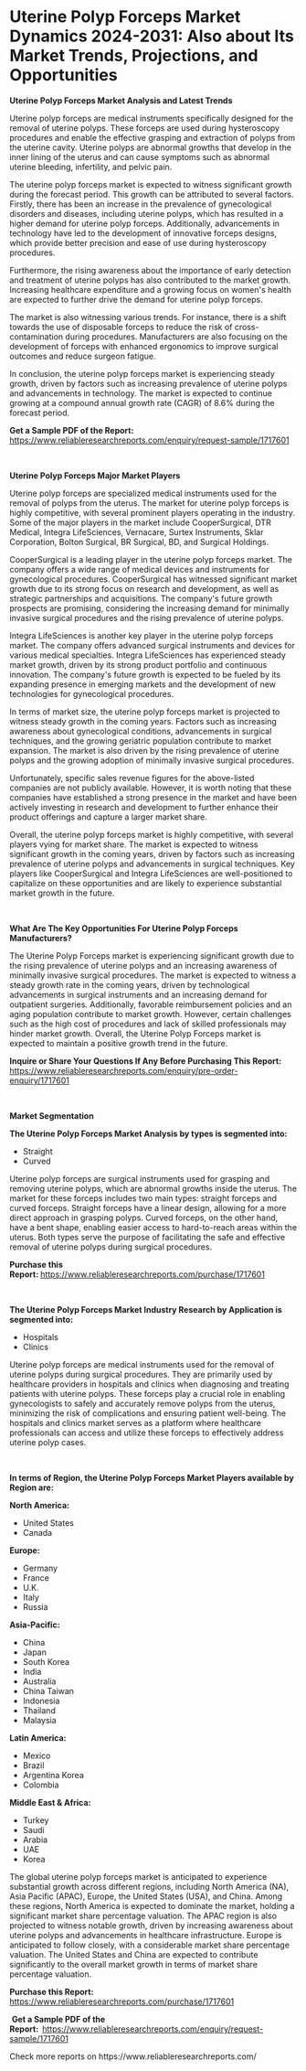 <p><h1>Uterine Polyp Forceps Market Dynamics 2024-2031: Also about Its Market Trends, Projections, and Opportunities</h1></p><p><strong>Uterine Polyp Forceps Market Analysis and Latest Trends</strong></p>
<p><p>Uterine polyp forceps are medical instruments specifically designed for the removal of uterine polyps. These forceps are used during hysteroscopy procedures and enable the effective grasping and extraction of polyps from the uterine cavity. Uterine polyps are abnormal growths that develop in the inner lining of the uterus and can cause symptoms such as abnormal uterine bleeding, infertility, and pelvic pain.</p><p>The uterine polyp forceps market is expected to witness significant growth during the forecast period. This growth can be attributed to several factors. Firstly, there has been an increase in the prevalence of gynecological disorders and diseases, including uterine polyps, which has resulted in a higher demand for uterine polyp forceps. Additionally, advancements in technology have led to the development of innovative forceps designs, which provide better precision and ease of use during hysteroscopy procedures.</p><p>Furthermore, the rising awareness about the importance of early detection and treatment of uterine polyps has also contributed to the market growth. Increasing healthcare expenditure and a growing focus on women's health are expected to further drive the demand for uterine polyp forceps.</p><p>The market is also witnessing various trends. For instance, there is a shift towards the use of disposable forceps to reduce the risk of cross-contamination during procedures. Manufacturers are also focusing on the development of forceps with enhanced ergonomics to improve surgical outcomes and reduce surgeon fatigue.</p><p>In conclusion, the uterine polyp forceps market is experiencing steady growth, driven by factors such as increasing prevalence of uterine polyps and advancements in technology. The market is expected to continue growing at a compound annual growth rate (CAGR) of 8.6% during the forecast period.</p></p>
<p><strong>Get a Sample PDF of the Report:&nbsp;</strong> <a href="https://www.reliableresearchreports.com/enquiry/request-sample/1717601">https://www.reliableresearchreports.com/enquiry/request-sample/1717601</a></p>
<p>&nbsp;</p>
<p><strong>Uterine Polyp Forceps Major Market Players</strong></p>
<p><p>Uterine polyp forceps are specialized medical instruments used for the removal of polyps from the uterus. The market for uterine polyp forceps is highly competitive, with several prominent players operating in the industry. Some of the major players in the market include CooperSurgical, DTR Medical, Integra LifeSciences, Vernacare, Surtex Instruments, Sklar Corporation, Bolton Surgical, BR Surgical, BD, and Surgical Holdings.</p><p>CooperSurgical is a leading player in the uterine polyp forceps market. The company offers a wide range of medical devices and instruments for gynecological procedures. CooperSurgical has witnessed significant market growth due to its strong focus on research and development, as well as strategic partnerships and acquisitions. The company's future growth prospects are promising, considering the increasing demand for minimally invasive surgical procedures and the rising prevalence of uterine polyps. </p><p>Integra LifeSciences is another key player in the uterine polyp forceps market. The company offers advanced surgical instruments and devices for various medical specialties. Integra LifeSciences has experienced steady market growth, driven by its strong product portfolio and continuous innovation. The company's future growth is expected to be fueled by its expanding presence in emerging markets and the development of new technologies for gynecological procedures.</p><p>In terms of market size, the uterine polyp forceps market is projected to witness steady growth in the coming years. Factors such as increasing awareness about gynecological conditions, advancements in surgical techniques, and the growing geriatric population contribute to market expansion. The market is also driven by the rising prevalence of uterine polyps and the growing adoption of minimally invasive surgical procedures.</p><p>Unfortunately, specific sales revenue figures for the above-listed companies are not publicly available. However, it is worth noting that these companies have established a strong presence in the market and have been actively investing in research and development to further enhance their product offerings and capture a larger market share.</p><p>Overall, the uterine polyp forceps market is highly competitive, with several players vying for market share. The market is expected to witness significant growth in the coming years, driven by factors such as increasing prevalence of uterine polyps and advancements in surgical techniques. Key players like CooperSurgical and Integra LifeSciences are well-positioned to capitalize on these opportunities and are likely to experience substantial market growth in the future.</p></p>
<p>&nbsp;</p>
<p><strong>What Are The Key Opportunities For Uterine Polyp Forceps Manufacturers?</strong></p>
<p><p>The Uterine Polyp Forceps market is experiencing significant growth due to the rising prevalence of uterine polyps and an increasing awareness of minimally invasive surgical procedures. The market is expected to witness a steady growth rate in the coming years, driven by technological advancements in surgical instruments and an increasing demand for outpatient surgeries. Additionally, favorable reimbursement policies and an aging population contribute to market growth. However, certain challenges such as the high cost of procedures and lack of skilled professionals may hinder market growth. Overall, the Uterine Polyp Forceps market is expected to maintain a positive growth trend in the future.</p></p>
<p><strong>Inquire or Share Your Questions If Any Before Purchasing This Report:</strong> <a href="https://www.reliableresearchreports.com/enquiry/pre-order-enquiry/1717601">https://www.reliableresearchreports.com/enquiry/pre-order-enquiry/1717601</a></p>
<p>&nbsp;</p>
<p><strong>Market Segmentation</strong></p>
<p><strong>The Uterine Polyp Forceps Market Analysis by types is segmented into:</strong></p>
<p><ul><li>Straight</li><li>Curved</li></ul></p>
<p><p>Uterine polyp forceps are surgical instruments used for grasping and removing uterine polyps, which are abnormal growths inside the uterus. The market for these forceps includes two main types: straight forceps and curved forceps. Straight forceps have a linear design, allowing for a more direct approach in grasping polyps. Curved forceps, on the other hand, have a bent shape, enabling easier access to hard-to-reach areas within the uterus. Both types serve the purpose of facilitating the safe and effective removal of uterine polyps during surgical procedures.</p></p>
<p><strong>Purchase this Report:&nbsp;</strong><a href="https://www.reliableresearchreports.com/purchase/1717601">https://www.reliableresearchreports.com/purchase/1717601</a></p>
<p>&nbsp;</p>
<p><strong>The Uterine Polyp Forceps Market Industry Research by Application is segmented into:</strong></p>
<p><ul><li>Hospitals</li><li>Clinics</li></ul></p>
<p><p>Uterine polyp forceps are medical instruments used for the removal of uterine polyps during surgical procedures. They are primarily used by healthcare providers in hospitals and clinics when diagnosing and treating patients with uterine polyps. These forceps play a crucial role in enabling gynecologists to safely and accurately remove polyps from the uterus, minimizing the risk of complications and ensuring patient well-being. The hospitals and clinics market serves as a platform where healthcare professionals can access and utilize these forceps to effectively address uterine polyp cases.</p></p>
<p>&nbsp;</p>
<p><strong>In terms of Region, the Uterine Polyp Forceps Market Players available by Region are:</strong></p>
<p>
    <p> <strong> North America: </strong>
        <ul>
            <li>United States</li>
            <li>Canada</li>
        </ul>
        </p> 
    <p> <strong> Europe: </strong>
        <ul>
            <li>Germany</li>
            <li>France</li>
            <li>U.K.</li>
            <li>Italy</li>
            <li>Russia</li>
        </ul>
        </p> 
    <p> <strong> Asia-Pacific: </strong>
        <ul>
            <li>China</li>
            <li>Japan</li>
            <li>South Korea</li>
            <li>India</li>
            <li>Australia</li>
            <li>China Taiwan</li>
            <li>Indonesia</li>
            <li>Thailand</li>
            <li>Malaysia</li>
        </ul>
        </p> 
    <p> <strong> Latin America: </strong>
        <ul>
            <li>Mexico</li>
            <li>Brazil</li>
            <li>Argentina Korea</li>
            <li>Colombia</li>
        </ul>
        </p> 
    <p> <strong> Middle East & Africa: </strong>
        <ul>
            <li>Turkey</li>
            <li>Saudi</li>
            <li>Arabia</li>
            <li>UAE</li>
            <li>Korea</li>
        </ul>
    </p>
    </p>
<p><p>The global uterine polyp forceps market is anticipated to experience substantial growth across different regions, including North America (NA), Asia Pacific (APAC), Europe, the United States (USA), and China. Among these regions, North America is expected to dominate the market, holding a significant market share percentage valuation. The APAC region is also projected to witness notable growth, driven by increasing awareness about uterine polyps and advancements in healthcare infrastructure. Europe is anticipated to follow closely, with a considerable market share percentage valuation. The United States and China are expected to contribute significantly to the overall market growth in terms of market share percentage valuation.</p></p>
<p><strong>Purchase this Report: </strong><a href="https://www.reliableresearchreports.com/purchase/1717601">https://www.reliableresearchreports.com/purchase/1717601</a></p>
<p>&nbsp;<strong>Get a Sample PDF of the Report:&nbsp;&nbsp;</strong><a href="https://www.reliableresearchreports.com/enquiry/request-sample/1717601">https://www.reliableresearchreports.com/enquiry/request-sample/1717601</a></p>
<p><strong></strong></p>
<p>Check more reports on https://www.reliableresearchreports.com/</p>